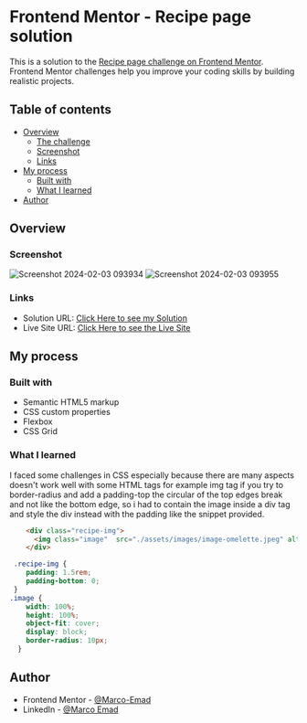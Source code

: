 # Frontend Mentor - Recipe page solution

This is a solution to the [Recipe page challenge on Frontend Mentor](https://www.frontendmentor.io/challenges/recipe-page-KiTsR8QQKm). Frontend Mentor challenges help you improve your coding skills by building realistic projects. 

## Table of contents

- [Overview](#overview)
  - [The challenge](#the-challenge)
  - [Screenshot](#screenshot)
  - [Links](#links)
- [My process](#my-process)
  - [Built with](#built-with)
  - [What I learned](#what-i-learned)
- [Author](#author)

## Overview

### Screenshot

![Screenshot 2024-02-03 093934](https://github.com/Marco-Emad/Recipe_Page-Challenge/assets/56565607/127bf2f5-0ec8-421f-9de2-58f1824a9f67)
![Screenshot 2024-02-03 093955](https://github.com/Marco-Emad/Recipe_Page-Challenge/assets/56565607/d1578c66-9f6e-4d19-b012-4f5d0b45c72f)


### Links

- Solution URL: [Click Here to see my Solution](https://www.frontendmentor.io/solutions/recipe-page-component-challenge-ctoL3H0rIG)
- Live Site URL: [Click Here to see the Live Site](https://marco-emad.github.io/Recipe_Page-Challenge/)

## My process

### Built with

- Semantic HTML5 markup
- CSS custom properties
- Flexbox
- CSS Grid

### What I learned

I faced some challenges in CSS especially because there are many aspects doesn't work well with some HTML tags for example
img tag if you try to border-radius and add a padding-top the circular of the top edges break and not like the bottom edge,
so i had to contain the image inside a div tag and style the div instead with the padding like the snippet provided.

```html
    <div class="recipe-img">
      <img class="image"  src="./assets/images/image-omelette.jpeg" alt="omeletteImg">
    </div>
```
```css
 .recipe-img {
    padding: 1.5rem;
    padding-bottom: 0;
 }
.image { 
    width: 100%; 
    height: 100%; 
    object-fit: cover; 
    display: block;
    border-radius: 10px;
  }
```

## Author

- Frontend Mentor - [@Marco-Emad](https://www.frontendmentor.io/profile/Marco-Emad)
- LinkedIn - [@Marco Emad](https://www.linkedin.com/in/marcoemad/)
